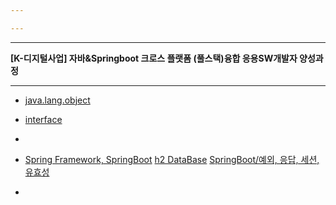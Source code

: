 ```yaml
---

---
```


---

**[K-디지털사업] 자바&Springboot 크로스 플랫폼 (풀스택)융합 응용SW개발자 양성과정**

---
- [java.lang.object](DailyPatch/DailyPatch_24_11/24_11_15.md)
- [interface](DailyPatch/DailyPatch_24_11/24_11_18.md)
- 


- [Spring Framework, SpringBoot](DailyPatch/DailyPatch_25_01/25_01_22.md)
  [h2 DataBase](DailyPatch/DailyPatch_25_01/25_01_23.md)
  [SpringBoot/예외, 응답, 세션, 유효성](DailyPatch/DailyPatch_25_01/25_01_24.md)
- 